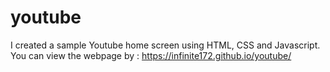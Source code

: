 # youtube
I created a sample Youtube home screen using HTML, CSS and Javascript.
You can view the webpage by :
https://infinite172.github.io/youtube/
